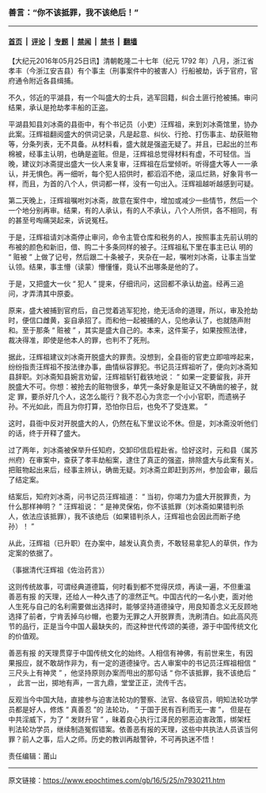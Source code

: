 ### 善言：“你不该抵罪，我不该绝后！”

---

#### [首页](../../../..?n7930211) &nbsp;|&nbsp; [评论](../../../../../epoch-comment?n7930211) &nbsp;|&nbsp; [专题](../../../../../epoch-special?n7930211) &nbsp;|&nbsp; [禁闻](../../../../../epoch-news?n7930211) &nbsp;|&nbsp; [禁书](../../../../../books?n7930211) &nbsp;|&nbsp; [翻墙](https://github.com/gfw-breaker/nogfw/blob/master/README.md?n7930211)


<div class="post_content" id="artbody" itemprop="articleBody">
 <!-- article content begin -->
 <p>
  【大纪元2016年05月25日讯】清朝乾隆二十七年（纪元
  <span lang='\"\\"EN-US\\"\"'>
   1792
  </span>
  年）八月，浙江省孝丰（今浙江安吉县）有个事主（刑事案件中的被害人）行船被劫，诉于官府，官府通令附近各县缉捕。
 </p>
 <p>
  不久，邻近的平湖县，有一个叫盛大的士兵，逃军回籍，纠合土匪行抢被捕。审问结果，承认是抢劫孝丰船的正盗。
 </p>
 <p>
  平湖县知县刘冰斋的县衙中，有个书记员（小吏）汪辉祖，来到刘冰斋馆里，协办此案。汪辉祖翻阅盛大的供词记录，凡是起意、纠伙、行抢、打伤事主、劫获赃物 等，分条列表，无不具备。从材料看，盛大就是强盗无疑了。并且，已起出的兰布棉被，经事主认明，也确是盗赃。但是，汪辉祖总觉得材料有虚，不可轻信。当 晚，建议刘冰斋提出盛大一伙人来复审，汪辉祖在后堂倾听。听得盛大等人一一承认，并无惧色。再一细听，每个犯人招供时，都滔滔不绝，滚瓜烂熟，好象背书一 样，而且，为首的八个人，供词都一样，没有一句出入。汪辉祖越听越感到可疑。
 </p>
 <p>
  第二天晚上，汪辉祖嘱咐刘冰斋，故意在案件中，增加或减少一些情节，然后一个一个地分别再审。结果，有的人承认，有的人不承认，八个人所供，各不相同，有的甚至号啕痛哭起来，诉说冤枉。
 </p>
 <p>
  于是，汪辉祖请刘冰斋停止审问，命令主管仓库和税务的人，按照事主先前认明的布被的颜色和新旧，借、购二十多条同样的被子。汪辉祖私下里在事主已认 明的
  <span lang='\"EN-US\"'>
   “
  </span>
  赃被
  <span lang='\"EN-US\"'>
   ”
  </span>
  上做了记号，然后跟二十条被子，夹杂在一起，嘱咐刘冰斋，让事主当堂认领。结果，事主懵（读蒙）懵懂懂，竟认不出哪条是他的了。
 </p>
 <p>
  于是，又把盛大一伙
  <span lang='\"EN-US\"'>
   “
  </span>
  犯人
  <span lang='\"EN-US\"'>
   ”
  </span>
  提来，仔细讯问，这回都不承认劫盗。经再三追问，才弄清其中原委。
 </p>
 <p>
  原来，盛大被捕到官府后，自己觉着逃军犯抢，绝无活命的道理，所以，审及抢劫时，便信口雌黄，妄自承招了。而和他一起被捕的人，见他承认了，也就随声附和。至于那条
  <span lang='\"EN-US\"'>
   “
  </span>
  赃被
  <span lang='\"EN-US\"'>
   ”
  </span>
  ，其实是盛大自己的。本来，这件案子，如果按照法律，裁决得准，即使是他本人的罪，也判不了死刑。
 </p>
 <p>
  据此，汪辉祖建议刘冰斋开脱盛大的罪责。没想到，全县衙的官吏立即喧哗起来，纷纷指责汪辉祖不按法律办事，曲情纵容罪犯。书记员汪辉祖听了，便向刘冰斋知 县辞职。刘冰斋知县婉言劝留，汪辉祖斩钉截铁地说：
  <span lang='\"EN-US\"'>
   “
  </span>
  如果一定要留我，非开脱盛大不可。你想：被抢去的赃物很多，单凭一条好象是赃证又不确凿的被子，就定 罪，要杀好几个人，这怎么能行？我不忍心为贪恋一个小小官职，而遗祸子孙。不光如此，而且为你打算，恐怕你日后，也免不了受连累。
  <span lang='\"EN-US\"'>
   ”
  </span>
 </p>
 <p>
  这时，县衙中反对开脱盛大的人，仍然在私下里议论不休。但是，刘冰斋没听他们的话，终于开释了盛大。
 </p>
 <p>
  过了两年，刘冰斋被保举升任知府，交卸印信启程赴省。恰好这时，元和县（属苏州府）在审案中，查获了孝丰劫船案，逮住了真正的强盗，排除盛大与此案有关。把赃物起出来后，经事主辨认，确凿无疑。刘冰斋立即赶到苏州，参加会审，最后了结定案。
 </p>
 <p>
  结案后，知府刘冰斋，问书记员汪辉祖道：
  <span lang='\"EN-US\"'>
   “
  </span>
  当初，你竭力为盛大开脱罪责，为什么那样神明？
  <span lang='\"EN-US\"'>
   ”
  </span>
  汪辉祖说：
  <span lang='\"EN-US\"'>
   “
  </span>
  是神灵保佑，你不该抵罪（刘冰斋如果错判杀人，依法应该抵罪），我不该绝后（如果错判杀人，汪辉祖也会因此而断子绝孙）！
  <span lang='\"EN-US\"'>
   ”
  </span>
 </p>
 <p>
  从此，汪辉祖（已升职）在办案中，越发认真负责，不敢轻易拿犯人的草供，作为定案的依据了。
 </p>
 <p>
  （事据清代汪辉祖《佐治药言》）
 </p>
 <p>
  这则传统故事，可谓经典道德篇，何时看到都不觉得厌烦，再读一遍，不但重温
  <ok href="https://www.epochtimes.com/gb/tag/%E5%96%84%E6%81%B6%E6%9C%89%E6%8A%A5.html">
   善恶有报
  </ok>
  的天理，还给人一种久违了的凛然正气。中国古代的一名小吏，面对他人生死与自己的名利需要做出选择时，能够坚持道德操守，用良知善念义无反顾地选择了前者，宁肯丢掉乌纱帽，也要为无罪之人开脱罪责，洗刷清白。如此高风亮节的品行，正是当今中国人最缺失的，而这种世代传颂的美德，源于中国传统文化的价值观。
 </p>
 <p>
  <ok href="https://www.epochtimes.com/gb/tag/%E5%96%84%E6%81%B6%E6%9C%89%E6%8A%A5.html">
   善恶有报
  </ok>
  的天理贯穿于中国传统文化的始终。人相信有神佛，有前世来生，有因果报应，就不敢胡作非为，有一定的道德操守。古人审案中的书记员汪辉祖相信
  <span lang='\"EN-US\"'>
   “
  </span>
  三尺头上有神灵
  <span lang='\"EN-US\"'>
   ”
  </span>
  ，他坚持原则办案而甩出的那句话
  <span lang='\"EN-US\"'>
   “
  </span>
  你不该抵罪，我不该绝后
  <span lang='\"EN-US\"'>
   ”
  </span>
  ， 此言一出，掷地有声，一言九鼎，堂堂正正，流传千古。
 </p>
 <p>
  反观当今中国大陆，直接参与迫害法轮功的警察、法官、各级官员，明知法轮功学员都是好人，修炼
  <span lang='\"EN-US\"'>
   “
  </span>
  真善忍
  <span lang='\"EN-US\"'>
   ”的
  </span>
  法轮功，
  <span lang='\"EN-US\"'>
   “
  </span>
  于国于民有百利而无一害
  <span lang='\"EN-US\"'>
   ”，
  </span>
  但是在中共淫威下，为了
  <span lang='\"EN-US\"'>
   “
  </span>
  发财升官
  <span lang='\"EN-US\"'>
   ”
  </span>
  ，昧着良心执行江泽民的邪恶迫害政策，绑架枉判法轮功学员，继续制造冤假错案。依善恶有报的天理，这些中共执法人员该当何罪？前人之事，后人之师。历史的教训再敲警钟，不可再执迷不悟！
 </p>
 <p>
  责任编辑：莆山
 </p>
 <!-- article content end -->
 <div id="below_article_ad">
 </div>
</div>


---

原文链接：https://www.epochtimes.com/gb/16/5/25/n7930211.htm